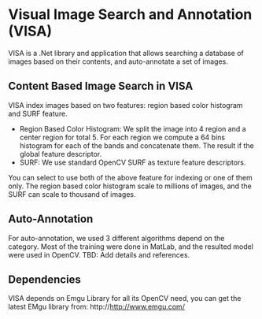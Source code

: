 Visual Image Search and Annotation (VISA)
=========================================

VISA is a .Net library and application that allows searching a database of images based on their contents, and auto-annotate a set of images. 

Content Based Image Search in VISA
----------------------------------

VISA index images based on two features: region based color histogram and SURF feature.

 - Region Based Color Histogram: We split the image into 4 region and a center region for total 5. For each region we compute a 64 bins histogram for each of the bands and concatenate them. The result if the global feature descriptor.
 - SURF: We use standard OpenCV SURF as texture feature descriptors.

You can select to use both of the above feature for indexing or one of them only. The region based color histogram scale to millions of images, and the SURF can scale to thousand of images.
 
Auto-Annotation
---------------
 
For auto-annotation, we used 3 different algorithms depend on the category. Most of the training were done in MatLab, and the resulted model were used in OpenCV. TBD: Add details and references.
 
Dependencies
------------
VISA depends on Emgu Library for all its OpenCV need, you can get the latest EMgu library from: http://http://www.emgu.com/
  
